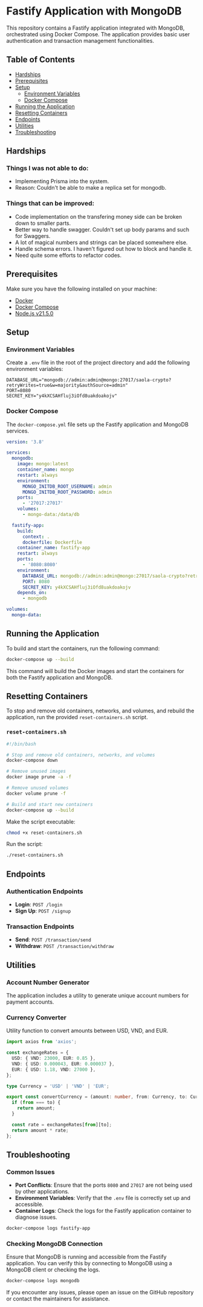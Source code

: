 # Fastify Application with MongoDB

This repository contains a Fastify application integrated with MongoDB, orchestrated using Docker Compose. The application provides basic user authentication and transaction management functionalities.

## Table of Contents

- [Hardships](#hardships)
- [Prerequisites](#prerequisites)
- [Setup](#setup)
  - [Environment Variables](#environment-variables)
  - [Docker Compose](#docker-compose)
- [Running the Application](#running-the-application)
- [Resetting Containers](#resetting-containers)
- [Endpoints](#endpoints)
- [Utilities](#utilities)
- [Troubleshooting](#troubleshooting)

## Hardships
### Things I was not able to do:
- Implementing Prisma into the system.
- Reason: Couldn't be able to make a replica set for mongodb.
### Things that can be improved:
- Code implementation on the transfering money side can be broken down to smaller parts.
- Better way to handle swagger. Couldn't set up body params and such for Swaggers.
- A lot of magical numbers and strings can be placed somewhere else.
- Handle schema errors. I haven't figured out how to block and handle it.
- Need quite some efforts to refactor codes.
## Prerequisites

Make sure you have the following installed on your machine:

- [Docker](https://www.docker.com/get-started)
- [Docker Compose](https://docs.docker.com/compose/install/)
- [Node.js v21.5.0](https://nodejs.org/)

## Setup

### Environment Variables

Create a `.env` file in the root of the project directory and add the following environment variables:

```dotenv
DATABASE_URL="mongodb://admin:admin@mongo:27017/saola-crypto?retryWrites=true&w=majority&authSource=admin"
PORT=8080
SECRET_KEY="y4kXCSAHfluj3iOfd8uakdoakojv"
```

### Docker Compose

The `docker-compose.yml` file sets up the Fastify application and MongoDB services.

```yaml
version: '3.8'

services:
  mongodb:
    image: mongo:latest
    container_name: mongo
    restart: always
    environment:
      MONGO_INITDB_ROOT_USERNAME: admin
      MONGO_INITDB_ROOT_PASSWORD: admin
    ports:
      - '27017:27017'
    volumes:
      - mongo-data:/data/db

  fastify-app:
    build:
      context: .
      dockerfile: Dockerfile
    container_name: fastify-app
    restart: always
    ports:
      - '8080:8080'
    environment:
      DATABASE_URL: mongodb://admin:admin@mongo:27017/saola-crypto?retryWrites=true&w=majority&authSource=admin
      PORT: 8080
      SECRET_KEY: y4kXCSAHfluj3iOfd8uakdoakojv
    depends_on:
      - mongodb

volumes:
  mongo-data:
```

## Running the Application

To build and start the containers, run the following command:

```sh
docker-compose up --build
```

This command will build the Docker images and start the containers for both the Fastify application and MongoDB.

## Resetting Containers

To stop and remove old containers, networks, and volumes, and rebuild the application, run the provided `reset-containers.sh` script.

### `reset-containers.sh`

```sh
#!/bin/bash

# Stop and remove old containers, networks, and volumes
docker-compose down

# Remove unused images
docker image prune -a -f

# Remove unused volumes
docker volume prune -f

# Build and start new containers
docker-compose up --build
```

Make the script executable:

```sh
chmod +x reset-containers.sh
```

Run the script:

```sh
./reset-containers.sh
```

## Endpoints

### Authentication Endpoints

- **Login**: `POST /login`
- **Sign Up**: `POST /signup`

### Transaction Endpoints

- **Send**: `POST /transaction/send`
- **Withdraw**: `POST /transaction/withdraw`

## Utilities

### Account Number Generator

The application includes a utility to generate unique account numbers for payment accounts.

### Currency Converter

Utility function to convert amounts between USD, VND, and EUR.

```typescript
import axios from 'axios';

const exchangeRates = {
  USD: { VND: 23000, EUR: 0.85 },
  VND: { USD: 0.000043, EUR: 0.000037 },
  EUR: { USD: 1.18, VND: 27000 },
};

type Currency = 'USD' | 'VND' | 'EUR';

export const convertCurrency = (amount: number, from: Currency, to: Currency): number => {
  if (from === to) {
    return amount;
  }

  const rate = exchangeRates[from][to];
  return amount * rate;
};
```

## Troubleshooting

### Common Issues

- **Port Conflicts**: Ensure that the ports `8080` and `27017` are not being used by other applications.
- **Environment Variables**: Verify that the `.env` file is correctly set up and accessible.
- **Container Logs**: Check the logs for the Fastify application container to diagnose issues.

```sh
docker-compose logs fastify-app
```

### Checking MongoDB Connection

Ensure that MongoDB is running and accessible from the Fastify application. You can verify this by connecting to MongoDB using a MongoDB client or checking the logs.

```sh
docker-compose logs mongodb
```

If you encounter any issues, please open an issue on the GitHub repository or contact the maintainers for assistance.
```
